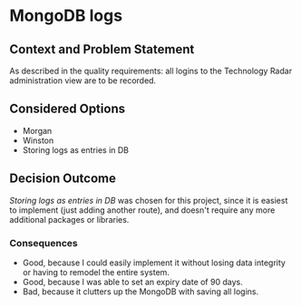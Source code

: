 # MongoDB logs

## Context and Problem Statement

As described in the quality requirements: all logins to the Technology Radar administration view are to be recorded.

## Considered Options

* Morgan
* Winston
* Storing logs as entries in DB

## Decision Outcome

*Storing logs as entries in DB* was chosen for this project, since it is easiest to implement (just adding another route), and doesn't require any more additional packages or libraries.

### Consequences

* Good, because I could easily implement it without losing data integrity or having to remodel the entire system.
* Good, because I was able to set an expiry date of 90 days.
* Bad, because it clutters up the MongoDB with saving all logins.
